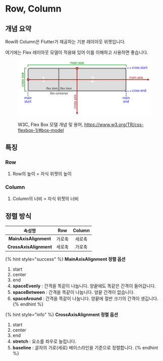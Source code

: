# Row, Column

## 개념 요약

Row와 Column은 Flutter가 제공하는 기본 레이아웃 위젯입니다.

여기에는 Flex 레이아웃 모델이 적용돼 있어 이를 이해하고 사용하면 좋습니다.

<figure><img src="../.gitbook/assets/image (1).png" alt=""><figcaption><p>W3C, Flex Box 모델 개념 및 용어, <a href="https://www.w3.org/TR/css-flexbox-1/#box-model">https://www.w3.org/TR/css-flexbox-1/#box-model</a></p></figcaption></figure>

## 특징

### Row

1. Row의 높이 = 자식 위젯의 높이

### Column

1. Column의 너비 = 자식 위젯의 너비

## 정렬 방식

|           속성명          | Row | Column |
| :--------------------: | :-: | :----: |
|  **MainAxisAlignment** | 가로축 |   세로축  |
| **CrossAxisAlignment** | 세로축 |   가로축  |

{% hint style="success" %}
**MainAxisAlignment 정렬 옵션**

1. start
2. center
3. end
4. **spaceEvenly** : 간격을 똑같이 나눕니다. 양끝에도 똑같은 간격이 들어갑니다.
5. **spaceBetween** : 간격을 똑같이 나눕니다. 양끝 간격이 없습니다.
6. **spaceAround** : 간격을 똑같이 나눕니다. 양끝에 절반 크기의 간격이 생깁니다.
{% endhint %}

{% hint style="info" %}
**CrossAxisAlignment 정렬 옵션**

1. start
2. center
3. end
4. **stretch** : 요소를 좌우로 늘립니다.
5. **baseline** : 글자의 가로(세로) 베이스라인을 기준으로 정렬합니다.
{% endhint %}
